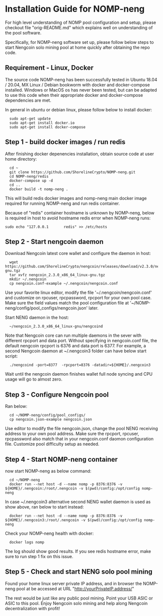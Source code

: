 # Installation Guide for NOMP-neng

For high level understanding of NOMP pool configuration and setup, please checkout file "orig-README.md" which explains well on understanding of the pool software.

Specifically, for NOMP-neng software set up, please follow below steps to start Nengcoin solo mining pool at home quickly after obtaining the repo code.


## Requirement - Linux, Docker
The source code NOMP-neng has been successfully tested in Ubuntu 18.04 / 20.04, MX Linux / Debian bookworm with docker and docker-compose installed.
Windows or MacOS os has never been tested, but can be adapted to use this code when their appropriate docker and docker-compose dependencies are met.

In general in ubuntu or debian linux, please follow below to install docker:
```
  sudo apt-get update
  sudo apt-get install docker.io
  sudo apt-get install docker-compose
```

## Step 1 - build docker images / run redis
After finishing docker depenencies installation, obtain source code at user home directory:
```
  cd ~
  git clone https://github.com/ShorelineCrypto/NOMP-neng.git
  cd NOMP-neng/redis
  docker-compose up -d
  cd ..
  docker build -t nomp-neng .
```

This will build redis docker images and nomp-neng main docker image required for running NOMP-neng and run redis container.

Because of "redis" container hostname is unknown by NOMP-neng, below is required in host to avoid hostname redis error when NOMP-neng runs:
```
sudo echo "127.0.0.1       redis" >> /etc/hosts
```


## Step 2 - Start nengcoin daemon

Download Nengcoin latest core wallet and configure the daemon in host:

```
  wget https://github.com/ShorelineCrypto/nengcoin/releases/download/v2.3.0/nengcoin_2.3.0_x86_64_linux-gnu.tgz
  tar xvfz nengcoin_2.3.0_x86_64_linux-gnu.tgz
  mkdir ~/.nengcoin
  cp nengcoin.conf-example ~/.nengcoin/nengcoin.conf
```

Use your favorite linux editor, modify the file '~/.nengcoin/nengcoin.conf' and customize on rpcuser,  rpcpassword, rpcport for your own pool case.
Make sure the field values match the pool configuration file at '~/NOMP-neng/config/pool_configs/nengcoin.json' later.

Start NENG daemon in the host:
```
  ~/nengcoin_2.3.0_x86_64_linux-gnu/nengcoind
```

Note that Nengcoin core can run multiple daemons in the sever with different rpcport and data port. Without specifying in nengcoin.conf file, the default nengcoin
rpcport is 6376 and data port is 6377. For example,  a second Nengcoin daemon at ~/.nengcoin3 folder can have below start script:
```
  ./nengcoind -port=8377  -rpcport=8376 -datadir=${HOME}/.nengcoin3
```

Wait until the nengcoin daemon finishes wallet full node syncing and CPU usage will go to almost zero.

## Step 3 - Configure Nengcoin pool

Ran below:
```
  cd ~/NOMP-neng/config/pool_configs/
  cp nengcoin.json-example nengcoin.json
```

Use editor to modify the file nengcoin.json, change the pool NENG receiving address to your own pool address. Make sure the rpcport, rpcuser, rpcpassword also match that in your nengcoin.conf daomon configuration file.
Customize pool difficulty setup as needed.

## Step 4 - Start NOMP-neng container

now start NOMP-neng as below command:
```
  cd ~/NOMP-neng
  docker run --net host -d --name nomp -p 8376:8376 -v ${HOME}/.nengcoin:/root/.nengcoin -v $(pwd)/config:/opt/config nomp-neng
```

In case ~/.nengcoin3 alternative second NENG wallet daemon is used as show above, ran below to start instead:
```
  docker run --net host -d --name nomp -p 8376:8376 -v ${HOME}/.nengcoin3:/root/.nengcoin -v $(pwd)/config:/opt/config nomp-neng
```

Check your NOMP-neng health with docker:
```
  docker logs nomp
```
The log should show good results. If you see redis hostname error, make sure to run step 1 fix on this issue. 

## Step 5 - Check and start NENG solo pool mining

Found your home linux server private IP address, and in browser the NOMP-neng pool at be accessed at URL
"http://yourPrivateIP.address/"

The rest would be just like any public pool mining. Point your USB ASIC or ASIC to this pool. Enjoy Nengcoin solo mining and help along Nengcoin decentralization with profit!
